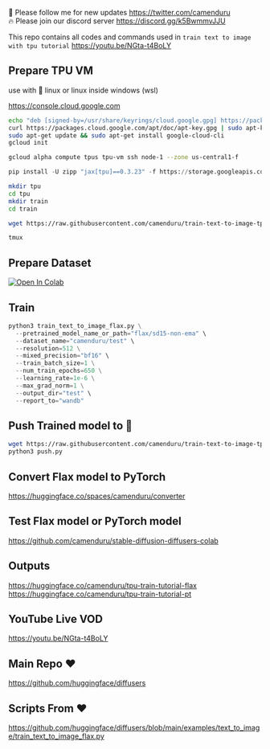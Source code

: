 🐣 Please follow me for new updates https://twitter.com/camenduru <br />
🔥 Please join our discord server https://discord.gg/k5BwmmvJJU

This repo contains all codes and commands used in `train text to image with tpu tutorial` https://youtu.be/NGta-t4BoLY

## Prepare TPU VM
use with 🐧 linux or linux inside windows (wsl)

https://console.cloud.google.com

```sh
echo "deb [signed-by=/usr/share/keyrings/cloud.google.gpg] https://packages.cloud.google.com/apt cloud-sdk main" | sudo tee -a /etc/apt/sources.list.d/google-cloud-sdk.list
curl https://packages.cloud.google.com/apt/doc/apt-key.gpg | sudo apt-key --keyring /usr/share/keyrings/cloud.google.gpg add -
sudo apt-get update && sudo apt-get install google-cloud-cli
gcloud init
```

```sh
gcloud alpha compute tpus tpu-vm ssh node-1 --zone us-central1-f
```

```py
pip install -U zipp "jax[tpu]==0.3.23" -f https://storage.googleapis.com/jax-releases/libtpu_releases.html packaging flax numpy diffusers transformers piexif fold_to_ascii discord ftfy dill urllib3 datasets importlib-metadata accelerate OmegaConf wandb optax torch torchvision modelcards pytorch_lightning protobuf==3.20.* tensorboard markupsafe==2.0.1 gradio
```

```sh
mkdir tpu
cd tpu
mkdir train
cd train
```

```sh
wget https://raw.githubusercontent.com/camenduru/train-text-to-image-tpu-tutorial/main/train_text_to_image_flax.py
```

```sh
tmux
```

## Prepare Dataset
[![Open In Colab](https://colab.research.google.com/assets/colab-badge.svg)](https://colab.research.google.com/github/camenduru/train-text-to-image-tpu-tutorial/blob/main/prepare_dataset_colab.ipynb)


## Train

```py
python3 train_text_to_image_flax.py \
  --pretrained_model_name_or_path="flax/sd15-non-ema" \
  --dataset_name="camenduru/test" \
  --resolution=512 \
  --mixed_precision="bf16" \
  --train_batch_size=1 \
  --num_train_epochs=650 \
  --learning_rate=1e-6 \
  --max_grad_norm=1 \
  --output_dir="test" \
  --report_to="wandb"
```

## Push Trained model to 🤗

```sh
wget https://raw.githubusercontent.com/camenduru/train-text-to-image-tpu-tutorial/main/push.py
python3 push.py
```

## Convert Flax model to PyTorch
https://huggingface.co/spaces/camenduru/converter

## Test Flax model or PyTorch model
https://github.com/camenduru/stable-diffusion-diffusers-colab

## Outputs
https://huggingface.co/camenduru/tpu-train-tutorial-flax <br />
https://huggingface.co/camenduru/tpu-train-tutorial-pt

## YouTube Live VOD
https://youtu.be/NGta-t4BoLY

## Main Repo ♥
https://github.com/huggingface/diffusers

## Scripts From ♥
https://github.com/huggingface/diffusers/blob/main/examples/text_to_image/train_text_to_image_flax.py
